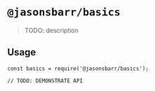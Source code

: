 # `@jasonsbarr/basics`

> TODO: description

## Usage

```
const basics = require('@jasonsbarr/basics');

// TODO: DEMONSTRATE API
```
